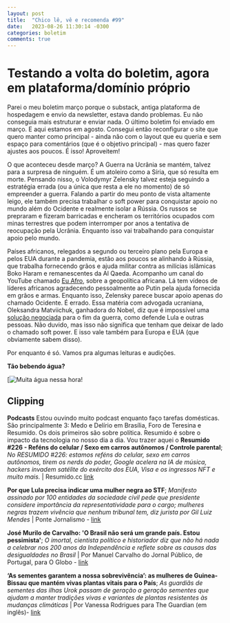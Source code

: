 ```yaml
---
layout: post
title:  "Chico lê, vê e recomenda #99"
date:   2023-08-26 11:30:14 -0300
categories: boletim
comments: true
---
```

# Testando a volta do boletim, agora em plataforma/domínio próprio

Parei o meu boletim março porque o substack, antiga plataforma de hospedagem e envio da newsletter, estava dando problemas. Eu não conseguia mais estruturar e enviar nada. O último boletim foi enviado em março. E aqui estamos em agosto. Consegui então reconfigurar o site que quero manter como principal - ainda não com o layout que eu queria e sem espaço para comentários (que é o objetivo principal) - mas quero fazer ajustes aos poucos. É isso! Aproveitem!

O que aconteceu desde março? A Guerra na Ucrânia se mantém, talvez para a surpresa de ninguém. É um atoleiro como a Síria, que só resulta em morte. Pensando nisso, o Volodymyr Zelensky talvez esteja seguindo a estratégia errada (ou a única que resta a ele no momento) de só empreender a guerra. Falando a partir do meu ponto de vista altamente leigo, ele também precisa trabalhar o soft power para conquistar apoio no mundo além do Ocidente e realmente isolar a Rússia. Os russos se prepraram e fizeram barricadas e encheram os territórios ocupados com minas terrestres que podem interromper por anos a tentativa de reocupação pela Ucrânia. Enquanto isso vai trabalhando para conquistar apoio pelo mundo.

Países africanos, relegados a segundo ou terceiro plano pela Europa e pelos EUA durante a pandemia, estão aos poucos se alinhando à Rússia, que trabalha fornecendo grãos e ajuda militar contra as milícias islâmicas Boko Haram e remanescentes da Al Qaeda. Acompanho um canal do YouTube chamado [Eu Afro](https://www.youtube.com/watch?v=dkFyGydK8to), sobre a geopolítica africana. Lá tem vídeos de líderes africanos agradecendo pessoalmente ao Putin pela ajuda fornecida em grãos e armas. Enquanto isso, Zelensky parece buscar apoio apenas do chamado Ocidente. É errado. Essa matéria com advogada ucraniana, Oleksandra Matviichuk, ganhadora do Nobel, diz que é impossível uma [solução negociada](https://oglobo.globo.com/blogs/marcelo-ninio/post/2023/08/nem-o-ocidente-nem-o-brasil-tem-ideia-de-como-fazer-putin-recuar-diz-ganhadora-do-nobel-da-paz.ghtml) para o fim da guerra, como defende Lula e outras pessoas. Não duvido, mas isso não significa que tenham que deixar de lado o chamado soft power. E isso vale também para Europa e EUA (que obviamente sabem disso).

Por enquanto é só. Vamos pra algumas leituras e audições.

**Tão bebendo água?**

[![Muita água nessa hora!](http://chico.jor.br/wp-content/uploads/2023/08/IMG_20230823_152949-scaled.jpg "Companheiro de todas as horas nesse calorão")

## Clipping

**Podcasts** Estou ouvindo muito podcast enquanto faço tarefas domésticas. São principalmente 3: Medo e Delírio em Brasília, Foro de Teresina e Resumido. Os dois primeiros são sobre política. Resumido é sobre o impacto da tecnologia no nosso dia a dia. Vou trazer aquei o **Resumido #226 - Reféns do celular / Sexo em carros autônomos / Controle parental**; *No RESUMIDO #226: estamos reféns do celular, sexo em carros autônomos, tirem os nerds do poder, Google acelera na IA de música, hackers invadem satélite do exército dos EUA, Visa e os ingressos NFT e muito mais.* | Resumido.cc [link](https://resumido.cc/podcasts/refens-do-celular-sexo-em-carros-autonomos-controle-parental/)

**Por que Lula precisa indicar uma mulher negra ao STF**; *Manifesto assinado por 100 entidades da sociedade civil pede que presidente considere importância da representatividade para o cargo; mulheres negras trazem vivência que nenhum tribunal tem, diz jurista por Gil Luiz Mendes* | Ponte Jornalismo - [link](https://ponte.org/por-que-lula-precisa-indicar-uma-mulher-negra-ao-stf/)

**José Murilo de Carvalho: 'O Brasil não será um grande país. Estou pessimista'**; *O imortal, cientista político e historiador diz que não há nada a celebrar nos 200 anos da Independência e reflete sobre as causas das desigualdades no Brasil* | Por Manuel Carvalho do Jornal Público, de Portugal, para O Globo - [link](https://oglobo.globo.com/cultura/livros/noticia/2022/09/jose-murilo-de-carvalho-o-brasil-nao-sera-um-grande-pais-estou-pessimista.ghtml)

**‘As sementes garantem a nossa sobrevivência’: as mulheres de Guinea-Bissau que mantém vivas plantas vitais para o País**; *As guardiãs de sementes das ilhas Urok passam de geração a geração sementes que ajudam a manter tradições vivas e variantes de plantas resistentes às mudanças climáticas* | Por Vanessa Rodrigues para The Guardian (em inglês)- [link](https://www.theguardian.com/global-development/2023/may/02/women-of-guinea-bissau-who-keep-vital-plants-and-culture-alive)
